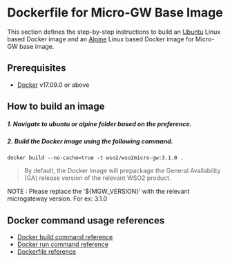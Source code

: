 # Dockerfile for Micro-GW Base Image #

This section defines the step-by-step instructions to build an [Ubuntu](https://hub.docker.com/_/ubuntu/) Linux based Docker image and an [Alpine](https://hub.docker.com/_/alpine/) Linux based Docker image for Micro-GW base image.

## Prerequisites

* [Docker](https://www.docker.com/get-docker) v17.09.0 or above

## How to build an image

##### 1. Navigate to ubuntu or alpine folder based on the preference.
##### 2. Build the Docker image using the following command.

```docker build --no-cache=true -t wso2/wso2micro-gw:3.1.0 .```
   
> By default, the Docker image will prepackage the General Availability (GA) release version of the relevant WSO2 product.

NOTE : Please replace the '${MGW_VERSION}' with the relevant microgateway version. For ex: 3.1.0

## Docker command usage references

* [Docker build command reference](https://docs.docker.com/engine/reference/commandline/build/)
* [Docker run command reference](https://docs.docker.com/engine/reference/run/)
* [Dockerfile reference](https://docs.docker.com/engine/reference/builder/)
